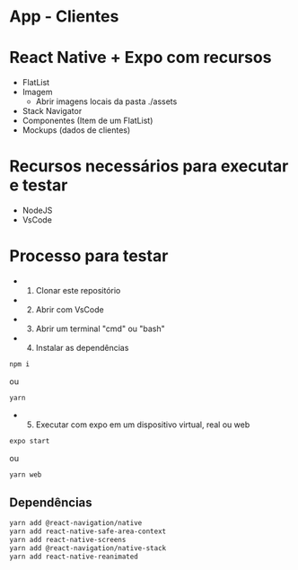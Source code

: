 # App - Clientes

# React Native + Expo com recursos
- FlatList
- Imagem
    - Abrir imagens locais da pasta ./assets
- Stack Navigator
- Componentes (Item de um FlatList)
- Mockups (dados de clientes)

# Recursos necessários para executar e testar
- NodeJS
- VsCode

# Processo para testar
- 1. Clonar este repositório
- 2. Abrir com VsCode
- 3. Abrir um terminal "cmd" ou "bash"
- 4. Instalar as dependências
```bash
npm i
```
ou 
```bash
yarn
```
- 5. Executar com expo em um dispositivo virtual, real ou web
```bash
expo start
```
ou 
```bash
yarn web
```

## Dependências
```bash
yarn add @react-navigation/native
yarn add react-native-safe-area-context
yarn add react-native-screens
yarn add @react-navigation/native-stack
yarn add react-native-reanimated
```